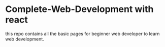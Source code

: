 # Complete-Web-Development with react
this repo contains all the basic pages for beginner web developer to learn web development.

